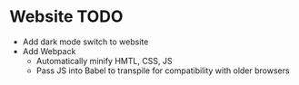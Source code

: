 # Website TODO

* Add dark mode switch to website
* Add Webpack
    * Automatically minify HMTL, CSS, JS
    * Pass JS into Babel to transpile for compatibility with older browsers
